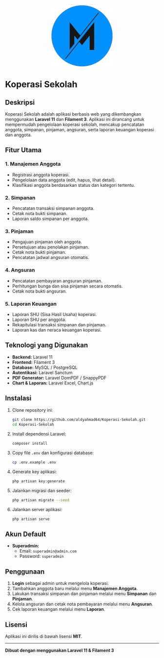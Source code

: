 <p align="center"><a href="https://koperasi.hardiyanti.site" target="_blank"><img src="/public/storage/img/web/faficon.png" width="200" alt="Laravel Logo"></a></p>

# Koperasi Sekolah

## Deskripsi

Koperasi Sekolah adalah aplikasi berbasis web yang dikembangkan menggunakan **Laravel 11** dan **Filament 3**. Aplikasi ini dirancang untuk mempermudah pengelolaan koperasi sekolah, mencakup pencatatan anggota, simpanan, pinjaman, angsuran, serta laporan keuangan koperasi dan anggota.

## Fitur Utama

### 1. Manajemen Anggota

-   Registrasi anggota koperasi.
-   Pengelolaan data anggota (edit, hapus, lihat detail).
-   Klasifikasi anggota berdasarkan status dan kategori tertentu.

### 2. Simpanan

-   Pencatatan transaksi simpanan anggota.
-   Cetak nota bukti simpanan.
-   Laporan saldo simpanan per anggota.

### 3. Pinjaman

-   Pengajuan pinjaman oleh anggota.
-   Persetujuan atau penolakan pinjaman.
-   Cetak nota bukti pinjaman.
-   Pencatatan jadwal angsuran otomatis.

### 4. Angsuran

-   Pencatatan pembayaran angsuran pinjaman.
-   Perhitungan bunga dan sisa pinjaman secara otomatis.
-   Cetak nota bukti angsuran.

### 5. Laporan Keuangan

-   Laporan SHU (Sisa Hasil Usaha) koperasi.
-   Laporan SHU per anggota.
-   Rekapitulasi transaksi simpanan dan pinjaman.
-   Laporan kas dan neraca keuangan koperasi.

## Teknologi yang Digunakan

-   **Backend:** Laravel 11
-   **Frontend:** Filament 3
-   **Database:** MySQL / PostgreSQL
-   **Autentikasi:** Laravel Sanctum
-   **PDF Generator:** Laravel DomPDF / SnappyPDF
-   **Chart & Laporan:** Laravel Excel, Chart.js

## Instalasi

1. Clone repository ini:
    ```sh
    git clone https://github.com/aldyahmad64/Koperasi-Sekolah.git
    cd Koperasi-Sekolah
    ```
2. Install dependensi Laravel:
    ```sh
    composer install
    ```
3. Copy file `.env` dan konfigurasi database:
    ```sh
    cp .env.example .env
    ```
4. Generate key aplikasi:
    ```sh
    php artisan key:generate
    ```
5. Jalankan migrasi dan seeder:
    ```sh
    php artisan migrate --seed
    ```
6. Jalankan server aplikasi:
    ```sh
    php artisan serve
    ```

## Akun Default

-   **Superadmin:**
    -   Email: `superadmin@admin.com`
    -   Password: `superadmin`

## Penggunaan

1. **Login** sebagai admin untuk mengelola koperasi.
2. Tambahkan anggota baru melalui menu **Manajemen Anggota**.
3. Lakukan transaksi simpanan dan pinjaman melalui menu **Simpanan** dan **Pinjaman**.
4. Kelola angsuran dan cetak nota pembayaran melalui menu **Angsuran**.
5. Cek laporan keuangan melalui menu **Laporan**.

## Lisensi

Aplikasi ini dirilis di bawah lisensi **MIT**.

---

**Dibuat dengan menggunakan Laravel 11 & Filament 3**
